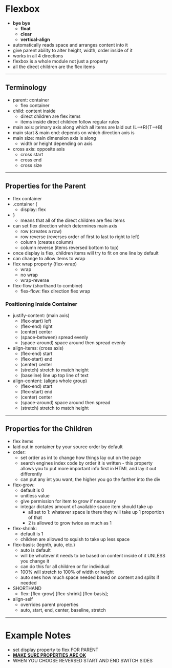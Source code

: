 # Flexbox
- <b> bye bye
    - float
    - clear
    - vertical-align </b>
- automatically reads space and arranges content into it
- give parent ability to alter height, width, order inside of it
- works in all 4 directions
- flexbox is a whole module not just a property
- all the direct children are the flex items
---
## Terminology
- parent: container
    - flex container
- child: content inside
    - direct children are flex items
    - items inside direct children follow regular rules
- main axis: primary axis along which all items are laid out (L-->R)(T-->B)
- main start & main end: depends on which direction axis is
- main size: main dimension axis is along
    - width or height depending on axis
- cross axis: opposite axis 
    - cross start
    - cross end
    - cross size
---
## Properties for the Parent
- flex container
- .container {
    - display: flex 
- }
    - means that all of the direct children are flex items
- can set flex direction which determines main axis
    - row (creates a row)
    - row reverse (reverses order of first to last to right to left)
    - column (creates column)
    - column reverse (items reversed bottom to top)
- once display is flex, children items will try to fit on one line by default
- can change to allow items to wrap
- flex wrap property (flex-wrap)
    - wrap
    - no wrap
    - wrap-reverse
- flex-flow (shorthand to combine)
    - flex-flow: flex direction flex wrap
### Positioning Inside Container
- justify-content: (main axis)
    - (flex-start) left
    - (flex-end) right
    - (center) center
    - (space-between) spread evenly
    - (space-around) space around then spread evenly
- align-items: (cross axis)
    - (flex-end) start
    - (flex-start) end
    - (center) center
    - (stretch) stretch to match height
    - (baseline) line up top line of text
- align-content: (aligns whole group)
    - (flex-end) start
    - (flex-start) end
    - (center) center
    - (space-around) space around then spread
    - (stretch) stretch to match height
---
## Properties for the Children
- flex items
- laid out in container by your source order by default
- order:
    - set order as int to change how things lay out on the page
    - search engines index code by order it is written - this property allows you to put more important info first in HTML and lay it out differently
    - can put any int you want, the higher you go the farther into the div
- flex-grow:
    - default is 0
    - unitless value
    - give permission for item to grow if necessary
    - integar dictates amount of available space item should take up
        - all set to 1: whatever space is there they will take up 1 proportion of that
        - 2 is allowed to grow twice as much as 1
- flex-shrink:
    - default is 1
    - children are allowed to squish to take up less space
- flex-basis: (legnth, auto, etc.)
    - auto is default
    - will be whatever it needs to be based on content inside of it UNLESS you change it
    - can do this for all children or for individual
    - 100% will stretch to 100% of width or height
    - auto sees how much space needed based on content and splits if needed
- SHORTHAND
    - flex: [flex-grow] [flex-shrink] [flex-basis];
- align-self
    - overrides parent properties
    - auto, start, end, center, baseline, stretch
---
# Example Notes
- set display property to flex FOR PARENT
- <b> <a href="https://caniuse.com/#search=flex">MAKE SURE PROPERTIES ARE OK</a> </b>
- WHEN YOU CHOOSE REVERSED START AND END SWITCH SIDES
        